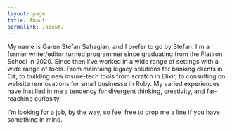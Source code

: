 ```yaml
---
layout: page
title: About
permalink: /about/
---
```


My name is Garen Stefan Sahagian, and I prefer to go by Stefan. I'm a former writer/editor turned programmer since graduating from the Flatiron School in 2020. Since then I've worked in a wide range of settings with a wide range of tools. From maintaing legacy solutions for banking clients in C#, to building new insure-tech tools from scratch in Elixir, to consulting on website rennovations for small businesse in Ruby. My varied experiences have instilled in me a tendency for divergent thinking, creativity, and far-reaching curiosity.

I'm looking for a job, by the way, so feel free to drop me a line if you have something in mind.